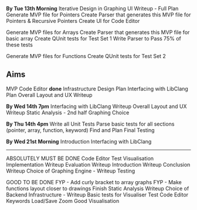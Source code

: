 
**By Tue 13th Morning**
Iterative Design in Graphing UI Writeup - Full Plan
Generate MVP file for Pointers
Create Parser that generates this MVP file for Pointers & Recursive Pointers
Create UI for Code Editor

Generate MVP files for Arrays
Create Parser that generates this MVP file for basic array
Create QUnit tests for Test Set 1
Write Parser to Pass 75% of these tests

Generate MVP files for Functions
Create QUnit tests for Test Set 2

Aims
---
MVP Code Editor **done**
Infrastructure Design Plan
Interfacing with LibClang Plan
Overall Layout and UX Writeup

**By Wed 14th 7pm**
Interfacing with LibClang Writeup
Overall Layout and UX Writeup
Static Analysis - 2nd half
Graphing Choice

**By Thu 14th 4pm**
Write all Unit Tests
Parse basic tests for all sections (pointer, array, function, keyword)
Find and Plan Final Testing

**By Wed 21st Morning**
Introduction
Interfacing with LibClang

---

ABSOLUTELY MUST BE DONE
Code Editor
Test Visualisation
Implementation Writeup
Evaluation Writeup
Introduction Writeup
Conclusion Writeup
Choice of Graphing Engine - Writeup
Testing

GOOD TO BE DONE
FYP - Add curly bracket to array graphs
FYP - Make functions layout closer to drawings
Finish Static Analysis Writeup
Choice of Backend Infrastructure - Writeup
Basic tests for Visualiser
Test Code Editor
Keywords
Load/Save
Zoom
Good Visualisation










